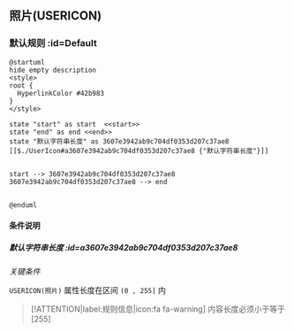 ## 照片(USERICON) <!-- {docsify-ignore-all} -->

   

### 默认规则 :id=Default

```plantuml
@startuml
hide empty description
<style>
root {
  HyperlinkColor #42b983
}
</style>

state "start" as start  <<start>>
state "end" as end <<end>>
state "默认字符串长度" as 3607e3942ab9c704df0353d207c37ae8 [[$./UserIcon#a3607e3942ab9c704df0353d207c37ae8 {"默认字符串长度"}]]


start --> 3607e3942ab9c704df0353d207c37ae8 
3607e3942ab9c704df0353d207c37ae8 --> end 


@enduml
```

#### 条件说明

##### 默认字符串长度 :id=a3607e3942ab9c704df0353d207c37ae8


*关键条件*


`USERICON(照片)` 属性长度在区间 `(0 , 255]` 内

> [!ATTENTION|label:规则信息|icon:fa fa-warning]
> 内容长度必须小于等于[255]







